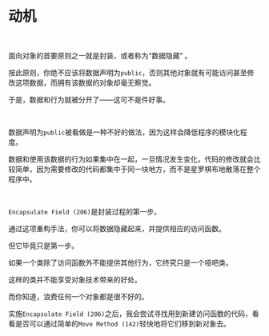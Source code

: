 # 动机

<br>

面向对象的首要原则之一就是封装，或者称为“数据隐藏” 。

按此原则，你绝不应该将数据声明为`public`，否则其他对象就有可能访问甚至修改这项数据，而拥有该数据的对象却毫无察觉。

于是，数据和行为就被分开了——这可不是件好事。

<br>

数据声明为`public`被看做是一种不好的做法，因为这样会降低程序的模块化程度。

数据和使用该数据的行为如果集中在一起，一旦情况发生变化，代码的修改就会比较简单，因为需要修改的代码都集中于同一块地方，而不是星罗棋布地散落在整个程序中。

<br>

`Encapsulate Field (206)`是封装过程的第一步。

通过这项重构手法，你可以将数据隐藏起来，并提供相应的访问函数。

但它毕竟只是第一步。

如果一个类除了访问函数外不能提供其他行为，它终究只是一个哑吧类。

这样的类并不能享受对象技术带来的好处。

而你知道，浪费任何一个对象都是很不好的。

实施`Encapsulate Field (206)`之后，我会尝试寻找用到新建访问函数的代码，看看是否可以通过简单的`Move Method (142)`轻快地将它们移到新对象去。

<br>


